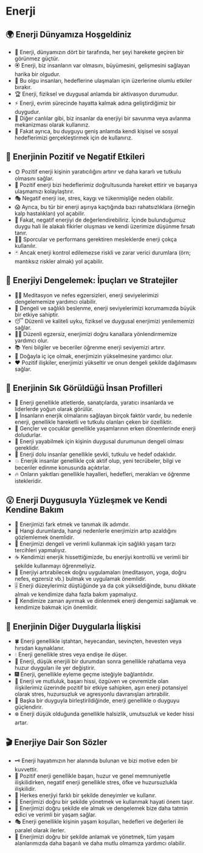 # Enerji

## 🌍 Enerji Dünyamıza Hoşgeldiniz

* 🌸 Enerji, dünyamızın dört bir tarafında, her şeyi harekete geçiren bir görünmez güçtür.
* 🏵️ Enerji, biz insanların var olmasını, büyümesini, gelişmesini sağlayan harika bir olgudur.
* 🌹 Bu olgu insanları, hedeflerine ulaşmaları için üzerlerine olumlu etkiler bırakır.
* 🏆 Enerji, fiziksel ve duygusal anlamda bir aktivasyon durumudur.
* ⚡ Enerji, evrim sürecinde hayatta kalmak adına geliştirdiğimiz bir duygudur.
* 🌳 Diğer canlılar gibi, biz insanlar da enerjiyi bir savunma veya avlanma mekanizması olarak kullanırız.
* 💐 Fakat ayrıca, bu duyguyu geniş anlamda kendi kişisel ve sosyal hedeflerimizi gerçekleştirmek için de kullanırız.

## 💫 Enerjinin Pozitif ve Negatif Etkileri

* 🌞 Pozitif enerji kişinin yaratıcılığını artırır ve daha kararlı ve tutkulu olmasını sağlar.
* 🚀 Pozitif enerji bizi hedeflerimiz doğrultusunda hareket ettirir ve başarıya ulaşmamızı kolaylaştırır.
* 🎭 Negatif enerji ise, stres, kaygı ve tükenmişliğe neden olabilir.
* 😱 Ayrıca, bu tür bir enerji aşırıya kaçtığında bazı rahatsızlıklara (örneğin kalp hastalıkları) yol açabilir.
* 🎯 Fakat, negatif enerjiyi de değerlendirebiliriz. İçinde bulunduğumuz duygu hali ile alakalı fikirler oluşması ve kendi üzerimize düşünme fırsatı tanır.
* 🏋️‍♂️ Sporcular ve performans gerektiren mesleklerde enerji çokça kullanılır.
* 🃏 Ancak enerji kontrol edilemezse riskli ve zarar verici durumlara (örn; mantıksız riskler almak) yol açabilir.

## 🚀 Enerjiyi Dengelemek: İpuçları ve Stratejiler

* 🧘‍♀️ Meditasyon ve nefes egzersizleri, enerji seviyelerimizi dengelememize yardımcı olabilir.
* 🥗 Dengeli ve sağlıklı beslenme, enerji seviyelerimizi korumamızda büyük bir etkiye sahiptir.
* 😴 Düzenli ve kaliteli uyku, fiziksel ve duygusal enerjimizi yenilememizi sağlar.
* 🚴‍♀️ Düzenli egzersiz, enerjimizi doğru kanallara yönlendirmemize yardımcı olur.
* 📚 Yeni bilgiler ve beceriler öğrenme enerji seviyemizi artırır.
* 🌱 Doğayla iç içe olmak, enerjimizin yükselmesine yardımcı olur.
* ❤️ Pozitif ilişkiler, enerjimizi yükseltir ve onun dengeli şekilde dağılmasını sağlar.

## 🔎 Enerjinin Sık Görüldüğü İnsan Profilleri

* 🌟 Enerji genellikle atletlerde, sanatçılarda, yaratıcı insanlarda ve liderlerde yoğun olarak görülür.
* 🎩 İnsanların enerjik olmalarını sağlayan birçok faktör vardır, bu nedenle enerji, genellikle hareketli ve tutkulu olanları çeken bir özelliktir.
* 🌈 Gençler ve çocuklar genellikle yaşamlarının erken dönemlerinde enerji doludurlar.
* 🎯 Enerji yayabilmek için kişinin duygusal durumunun dengeli olması gereklidir.
* 🦄 Enerji dolu insanlar genellikle şevkli, tutkulu ve hedef odaklıdır.
* 💥 Enerjik insanlar genellikle çok aktif olup, yeni tecrübeler, bilgi ve beceriler edinme konusunda açıktırlar.
* 🔥 Onların yakıtları genellikle hayalleri, hedefleri, merakları ve öğrenme istekleridir.

## 😮 Enerji Duygusuyla Yüzleşmek ve Kendi Kendine Bakım

* 🎈 Enerjimizi fark etmek ve tanımak ilk adımdır.
* 👣 Hangi durumlarda, hangi nedenlerle enerjimizin artıp azaldığını gözlemlemek önemlidir.
* 🍓 Enerjimizi dengeli ve verimli kullanmak için sağlıklı yaşam tarzı tercihleri yapmalıyız.
* ☕ Kendimizi enerjik hissettiğimizde, bu enerjiyi kontrollü ve verimli bir şekilde kullanmayı öğrenmeliyiz.
* 🌙 Enerjiyi artırabilecek doğru uygulamaları (meditasyon, yoga, doğru nefes, egzersiz vb.) bulmak ve uygulamak önemlidir.
* 🎚️ Enerji düzeylerimiz düştüğünde ya da çok yükseldiğinde, bunu dikkate almalı ve kendimize daha fazla bakım yapmalıyız.
* 🌠 Kendimize zaman ayırmak ve dinlenmek enerji dengemizi sağlamak ve kendimize bakmak için önemlidir.

## 💓 Enerjinin Diğer Duygularla İlişkisi

* 🍀 Enerji genellikle iştahtan, heyecandan, sevinçten, hevesten veya hırsdan kaynaklanır.
* 💧 Enerji genellikle stres veya endişe ile düşer.
* 🌙 Enerji, düşük enerjili bir durumdan sonra genellikle rahatlama veya huzur duyguları ile yer değiştirir.
* 🎆 Enerji, genellikle eyleme geçme isteğiyle bağlantılıdır.
* 🌈 Enerji ve mutluluk, başarı hissi, özgüven ve çevremizle olan ilişkilerimiz üzerinde pozitif bir etkiye sahipken, aşırı enerji potansiyel olarak stres, huzursuzluk ve agresyonlu davranışları artırabilir.
* 💬 Başka bir duyguyla birleştirildiğinde, enerji genellikle o duyguyu güçlendirir.
* ❄️ Enerji düşük olduğunda genellikle halsizlik, umutsuzluk ve keder hissi artar.

## 🎬 Enerjiye Dair Son Sözler

* 🗝️ Enerji hayatımızın her alanında bulunan ve bizi motive eden bir kuvvettir.
* 🔮 Pozitif enerji genellikle başarı, huzur ve genel memnuniyetle ilişkilidirken, negatif enerji genellikle stres, öfke ve huzursuzlukla ilişkilidir.
* 👫 Herkes enerjiyi farklı bir şekilde deneyimler ve kullanır.
* 💼 Enerjimizi doğru bir şekilde yönetmek ve kullanmak hayati önem taşır.
* 🎁 Enerjimizi doğru şekilde ele almak ve dengelemek bize daha tatmin edici ve verimli bir yaşam sağlar.
* 🎭 Enerji genellikle kişinin yaşam koşulları, hedefleri ve değerleri ile paralel olarak ilerler.
* 🌟 Enerjimizi doğru bir şekilde anlamak ve yönetmek, tüm yaşam alanlarımızda daha başarılı ve daha mutlu olmamıza yardımcı olabilir.
